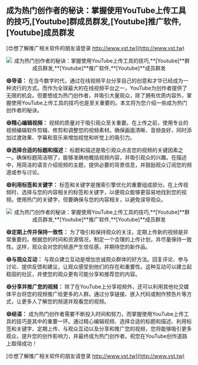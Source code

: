 ## **成为热门创作者的秘诀：掌握使用YouTube上传工具的技巧,**[Youtube]**群成员群发,**[Youtube]**推广软件,**[Youtube]**成员群发**

[😍想了解推广相关软件的朋友请登录 http://www.vst.tw](http://www.vst.tw)

 <center><img src="https://vst.tw/MP4/tuiguang/png/4.png" alt="成为热门创作者的秘诀：掌握使用YouTube上传工具的技巧,**[Youtube]**群成员群发,**[Youtube]**推广软件,**[Youtube]**成员群发"></center>

**😄导语：**
在当今数字时代，通过在线视频平台分享自己的创意和才华已经成为一种流行的方式。而作为全球最大的在线视频平台之一，YouTube为创作者提供了无限的机会。但要想成为热门创作者，并吸引大量观众，除了拥有优质内容外，掌握使用YouTube上传工具的技巧也是至关重要的。本文将为您介绍一些成为热门创作者的秘诀。

**😄精心编辑视频：**
视频的质量对于吸引观众至关重要。在上传之前，使用专业的视频编辑软件剪辑、修剪和调整您的视频素材。确保画面清晰、音频良好，同时添加过渡效果、字幕和音乐来增加视觉和听觉上的吸引力。

**😄选择合适的标题和描述：**
标题和描述是吸引观众点击您的视频的关键因素之一。确保标题简洁明了，能够准确地概括视频内容，并吸引观众的兴趣。在描述中，用简洁的语言介绍视频的主题，提供必要的背景信息，并鼓励观众订阅您的频道或参与讨论。

**😄利用标签和关键字：**
标签和关键字是搜索引擎优化的重要组成部分。在上传视频时，选择与您的内容相关的标签和关键字，以便观众能够更容易地找到您的视频。使用热门的关键字，但要确保与您的内容相关，以避免误导观众。

 <center><img src="https://vst.tw/MP4/tuiguang/png/6.png" alt="成为热门创作者的秘诀：掌握使用YouTube上传工具的技巧,**[Youtube]**群成员群发,**[Youtube]**推广软件,**[Youtube]**成员群发"></center>

**😄定期上传并保持一致性：**
为了吸引和保持观众的关注，定期上传新的视频是非常重要的。根据您的时间和资源情况，制定一个合理的上传计划，并尽量保持一致性。这样，观众会对您的频道产生信任感，并期待您的新作品。

**😄与观众互动：**
与观众建立互动是增加忠诚观众群体的好方法。回复评论、参与讨论、提供反馈和建议，让观众感受到他们的存在和重要性。这种互动可以建立起稳固的社区，并使您的观众更有可能分享和推荐您的内容。

**😄分享并推广您的视频：**
除了在YouTube上分享视频外，还可以利用其他社交媒体平台将您的视频推广给更多的人群。通过分享链接、嵌入代码或制作预告片等方式，让更多人了解您的频道并观看您的视频。

**😄结语：**
成为热门创作者需要不断投入时间和努力，而掌握使用YouTube上传工具的技巧是其中的重要一环。通过精心编辑视频、选择合适的标题和描述、利用标签和关键字、定期上传、与观众互动以及分享和推广您的视频，您将能够吸引更多观众，提升您的创作影响力，并最终成为热门创作者。祝您在YouTube创作道路上取得成功！

[😍想了解推广相关软件的朋友请登录 http://www.vst.tw](http://www.vst.tw)



